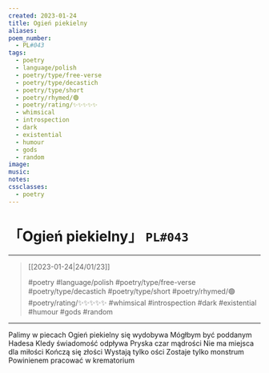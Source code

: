 ```yaml
---
created: 2023-01-24
title: Ogień piekielny
aliases:
poem_number:
  - PL#043
tags:
  - poetry
  - language/polish
  - poetry/type/free-verse
  - poetry/type/decastich
  - poetry/type/short
  - poetry/rhymed/🟢
  - poetry/rating/✨✨✨✨✨
  - whimsical
  - introspection
  - dark
  - existential
  - humour
  - gods
  - random
image:
music:
notes:
cssclasses:
  - poetry
---
```

# 「Ogień piekielny」 `PL#043`

---

> [[2023-01-24|24/01/23]]
> 
> #poetry 
> #language/polish 
> #poetry/type/free-verse #poetry/type/decastich #poetry/type/short 
> #poetry/rhymed/🟢 
> #poetry/rating/✨✨✨✨✨ 
> #whimsical #introspection #dark #existential #humour #gods #random 

---

Palimy w piecach
Ogień piekielny się wydobywa
Mógłbym być poddanym Hadesa
KIedy świadomość odpływa
Pryska czar mądrości
Nie ma miejsca dla miłości
Kończą się złości
Wystają tylko ości
Zostaje tylko monstrum
Powinienem pracować w krematorium